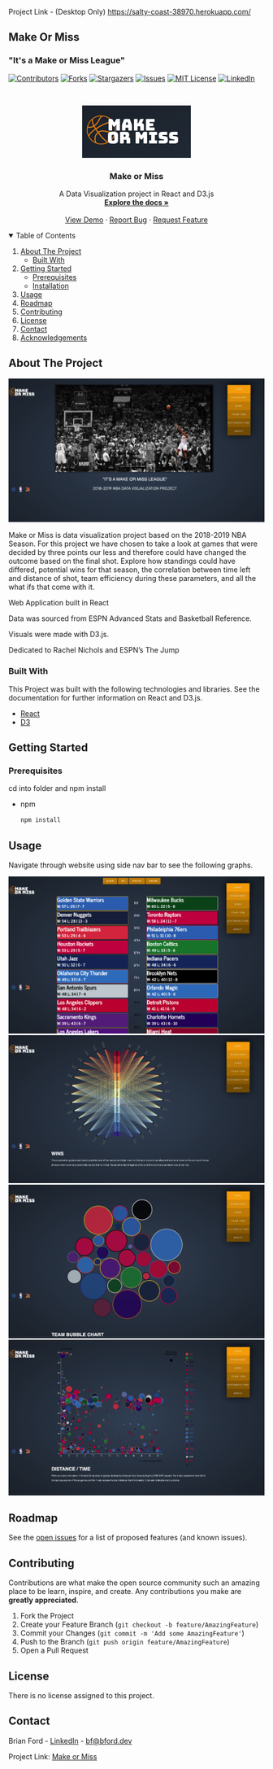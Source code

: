 Project Link - (Desktop Only) https://salty-coast-38970.herokuapp.com/

## Make Or Miss 

### "It's a Make or Miss League"




[![Contributors][contributors-shield]][contributors-url]
[![Forks][forks-shield]][forks-url]
[![Stargazers][stars-shield]][stars-url]
[![Issues][issues-shield]][issues-url]
[![MIT License][license-shield]][license-url]
[![LinkedIn][linkedin-shield]][linkedin-url]



<!-- PROJECT LOGO -->
<br />
<p align="center">
  <a href="https://github.com/othneildrew/Best-README-Template">
    <img src="./src/assets/logo.png" alt="Logo">
  </a>

  <h3 align="center">Make or Miss</h3>

  <p align="center">
    A Data Visualization project in React and D3.js
    <br />
    <a href="https://github.com/bf2344/MakeOrMiss"><strong>Explore the docs »</strong></a>
    <br />
    <br />
    <a href="https://salty-coast-38970.herokuapp.com/">View Demo</a>
    ·
    <a href="https://github.com/br2344/MakeOrMiss/issues">Report Bug</a>
    ·
    <a href="https://github.com/bf2344/MakeOrMiss/issues">Request Feature</a>
  </p>
</p>



<!-- TABLE OF CONTENTS -->
<details open="open">
  <summary>Table of Contents</summary>
  <ol>
    <li>
      <a href="#about-the-project">About The Project</a>
      <ul>
        <li><a href="#built-with">Built With</a></li>
      </ul>
    </li>
    <li>
      <a href="#getting-started">Getting Started</a>
      <ul>
        <li><a href="#prerequisites">Prerequisites</a></li>
        <li><a href="#installation">Installation</a></li>
      </ul>
    </li>
    <li><a href="#usage">Usage</a></li>
    <li><a href="#roadmap">Roadmap</a></li>
    <li><a href="#contributing">Contributing</a></li>
    <li><a href="#license">License</a></li>
    <li><a href="#contact">Contact</a></li>
    <li><a href="#acknowledgements">Acknowledgements</a></li>
  </ol>
</details>



<!-- ABOUT THE PROJECT -->
## About The Project

[![Product Name Screen Shot][product-screenshot]]()

Make or Miss is data visualization project based on the 2018-2019 NBA Season. For this project we have chosen to take a look at games that were decided by three points our less and therefore could have changed the outcome based on the final shot. Explore how standings could have differed, potential wins for that season, the correlation between time left and distance of shot, team efficiency during these parameters, and all the what ifs that come with it.


Web Application built in React


Data was sourced from ESPN Advanced Stats and Basketball Reference.


Visuals were made with D3.js.


Dedicated to Rachel Nichols and ESPN’s The Jump

### Built With

This Project was built with the following technologies and libraries. See the documentation for further information on React and D3.js.

* [React](https://getbootstrap.com)
* [D3](https://jquery.com)



<!-- GETTING STARTED -->
## Getting Started

### Prerequisites

cd into folder and npm install 

* npm
  ```sh
  npm install 
  ```

<!-- USAGE EXAMPLES -->
## Usage

Navigate through website using side nav bar to see the following graphs. 

<img src="./src/assets/standings.png" alt="Logo">

<img src="./src/assets/wins.png" alt="Logo">

<img src="./src/assets/bubble.png" alt="Logo">

<img src="./src/assets/distance.png" alt="Logo">


<!-- ROADMAP -->
## Roadmap

See the [open issues](https://github.com/othneildrew/Best-README-Template/issues) for a list of proposed features (and known issues).



<!-- CONTRIBUTING -->
## Contributing

Contributions are what make the open source community such an amazing place to be learn, inspire, and create. Any contributions you make are **greatly appreciated**.

1. Fork the Project
2. Create your Feature Branch (`git checkout -b feature/AmazingFeature`)
3. Commit your Changes (`git commit -m 'Add some AmazingFeature'`)
4. Push to the Branch (`git push origin feature/AmazingFeature`)
5. Open a Pull Request



<!-- LICENSE -->
## License

There is no license assigned to this project.



<!-- CONTACT -->
## Contact

Brian Ford - [LinkedIn](https://www.linkedin.com/in/bf2344) - bf@bford.dev

Project Link: [Make or Miss](https://salty-coast-38970.herokuapp.com/)





<!-- MARKDOWN LINKS & IMAGES -->
<!-- https://www.markdownguide.org/basic-syntax/#reference-style-links -->
[contributors-shield]: https://img.shields.io/github/contributors/bf2344/MakeOrMiss.svg?style=for-the-badge
[contributors-url]: https://github.com/bf2344/MakeOrMiss/graphs/contributors
[forks-shield]: https://img.shields.io/github/forks/bf2344/MakeOrMiss.svg?style=for-the-badge
[forks-url]: https://github.com/bf2344/MakeOrMiss/network/members
[stars-shield]: https://img.shields.io/github/stars/bf2344/MakeOrMiss.svg?style=for-the-badge
[stars-url]: https://github.com/bf2344/MakeOrMiss/stargazers
[issues-shield]: https://img.shields.io/github/issues/obf2344/MakeOrMiss.svg?style=for-the-badge
[issues-url]: https://github.com/bf2344/MakeOrMiss/issues
[license-shield]: https://img.shields.io/github/license/bf2344/MakeOrMiss.svg?style=for-the-badge
[license-url]: https://github.com/bf2344/MakeOrMiss/blob/master/LICENSE.txt
[linkedin-shield]: https://img.shields.io/badge/-LinkedIn-black.svg?style=for-the-badge&logo=linkedin&colorB=555
[linkedin-url]: https://linkedin.com/in/bf2344
[product-screenshot]: ./src/assets/mainpage.png